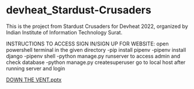 # devheat_Stardust-Crusaders
This is the project from Stardust Crusaders for Devheat 2022, organized by Indian Institute of Information Technology Surat.

INSTRUCTIONS TO ACCESS SIGN IN/SIGN UP FOR WEBSITE:
open powershell terminal in the given directory
-pip install pipenv
-pipenv install django
-pipenv shell
-python manage.py runserver
to access admin and check database
-python manage.py createsuperuser
go to local host after running server and login

[DOWN THE VENT.pptx](https://github.com/Shenanigunr/devheat_Stardust-Crusaders/files/10047719/DOWN.THE.VENT.pptx)

